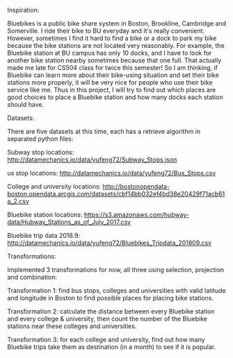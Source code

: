 Inspiration: 

Bluebikes is a public bike share system in Boston, Brookline, Cambridge and Somerville. I ride their bike to BU everyday and it's really convenient. However, sometimes I find it hard to find a bike or a dock to park my bike because the bike stations are not located very reasonably. For example, the Bluebike station at BU campus has only 10 docks, and I have to look for another bike station nearby sometimes because that one full. That actually made me late for CS504 class for twice this semester! So I am thinking, if Bluebike can learn more about their bike-using situation and set their bike stations more properly, it will be very nice for people who use their bike service like me. Thus in this project, I will try to find out which places are good choices to place a Bluebike station and how many docks each station should have.


Datasets:

There are five datasets at this time, each has a retrieve algorithm in separated python files:

Subway stop locations: http://datamechanics.io/data/yufeng72/Subway_Stops.json

us stop locations: http://datamechanics.io/data/yufeng72/Bus_Stops.csv

College and university locations: http://bostonopendata-boston.opendata.arcgis.com/datasets/cbf14bb032ef4bd38e20429f71acb61a_2.csv

Bluebike station locations: https://s3.amazonaws.com/hubway-data/Hubway_Stations_as_of_July_2017.csv

Bluebike trip data 2018.9: http://datamechanics.io/data/yufeng72/Bluebikes_Tripdata_201809.csv


Transformations:

Implemented 3 transformations for now, all three using selection, projection and combination:

Transformation 1: find bus stops, colleges and universities with valid latitude and longitude in Boston to find possible places for placing bike stations.

Transformation 2: calculate the distance between every Bluebike station and every college & university, then count the number of the Bluebike stations near these colleges and universities.

Transformation 3: for each college and university, find out how many Bluebike trips take them as destination (in a month) to see if it is popular.
